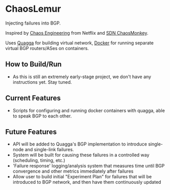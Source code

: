 # ChaosLemur
Injecting failures into BGP.

Inspired by [Chaos Engineering](http://principlesofchaos.org) from Netflix and [SDN ChaosMonkey](http://conferences.sigcomm.org/sigcomm/2015/pdf/papers/p371.pdf). 

Uses [Quagga](http://www.nongnu.org/quagga/) for building virtual network, [Docker](http://docker.com) for running separate virtual BGP routers/ASes on containers.

## How to Build/Run
  * As this is still an extremely early-stage project, we don't have any instructions yet. Stay tuned.

## Current Features
  * Scripts for configuring and running docker containers with quagga, able to speak BGP to each other.

## Future Features
* API will be added to Quagga's BGP implementation to introduce single-node and single-link failures.
* System will be built for causing these failures in a controlled way (scheduling, timing, etc.)
* 'Failure response' logging/analysis system that measures time until BGP convergence and other metrics immediately after failures
* Allow user to build initial "Experiment Plan" for failures that will be introduced to BGP network, and then have them continuously updated


